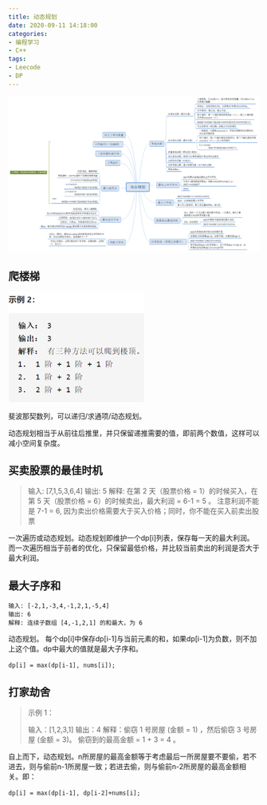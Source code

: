 ```yaml
---
title: 动态规划
date: 2020-09-11 14:18:00
categories:
- 编程学习
- C++
tags:
- Leecode
- DP
---
```


<img src="dp/image-20200911214956202.png" alt="image-20200911214956202" style="zoom:150%;" />

## 爬楼梯

<img src="dp/image-20200909193353682.png" alt="image-20200909193353682" style="zoom:80%;" />

斐波那契数列，可以递归/求通项/动态规划。

动态规划相当于从前往后推里，并只保留递推需要的值，即前两个数值，这样可以减小空间复杂度。

## 买卖股票的最佳时机

> 输入: [7,1,5,3,6,4]
> 输出: 5
> 解释: 在第 2 天（股票价格 = 1）的时候买入，在第 5 天（股票价格 = 6）的时候卖出，最大利润 = 6-1 = 5 。
>      注意利润不能是 7-1 = 6, 因为卖出价格需要大于买入价格；同时，你不能在买入前卖出股票

一次遍历或动态规划。动态规划即维护一个dp[i]列表，保存每一天的最大利润。而一次遍历相当于前者的优化，只保留最低价格，并比较当前卖出的利润是否大于最大利润。

## 最大子序和

```
输入: [-2,1,-3,4,-1,2,1,-5,4]
输出: 6
解释: 连续子数组 [4,-1,2,1] 的和最大，为 6
```

动态规划。 每个dp[i]中保存dp[i-1]与当前元素的和，如果dp[i-1]为负数，则不加上这个值。dp中最大的值就是最大子序和。

`dp[i] = max(dp[i-1], nums[i]);`

## 打家劫舍

>示例 1：
>
>输入：[1,2,3,1]
>输出：4
>解释：偷窃 1 号房屋 (金额 = 1) ，然后偷窃 3 号房屋 (金额 = 3)。
>     偷窃到的最高金额 = 1 + 3 = 4 。

自上而下，动态规划。n所房屋的最高金额等于考虑最后一所房屋要不要偷，若不进去，则与偷前n-1所房屋一致；若进去偷，则与偷前n-2所房屋的最高金额相关。即：

`dp[i] = max(dp[i-1], dp[i-2]+nums[i];`


